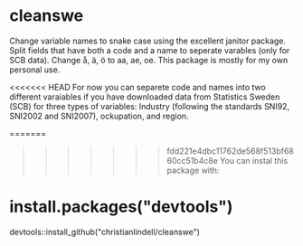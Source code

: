 # cleanswe

Change variable names to snake case using the excellent janitor package. Split fields that have both a code and a name to seperate varables (only for SCB data). Change å, ä, ö to aa, ae, oe. This package is mostly for my own personal use.

<<<<<<< HEAD
For now you can separete code and names into two different varaiables if you have downloaded data from Statistics Sweden (SCB) for three types of variables: Industry (following the standards SNI92, SNI2002 and SNI2007), ockupation, and region.

=======
>>>>>>> fdd221e4dbc11762de568f513bf6860cc51b4c8e
You can instal this package with:

# install.packages("devtools")
devtools::install_github("christianlindell/cleanswe")


